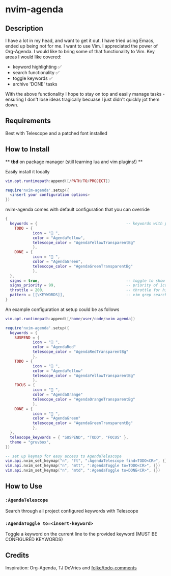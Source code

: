# nvim-agenda

## Description
I have a lot in my head, and want to get it out.  I have tried using Emacs, ended up being not for me.  I want to use Vim.  I appreciated the power of Org-Agenda.  I would like to bring some of that functionality to Vim.  Key areas I would like covered:
 - keyword highlighting :white_check_mark:
 - search functionality :white_check_mark: 
 - toggle keywords :white_check_mark: 
 - archive 'DONE' tasks

With the above functionality I hope to stay on top and easily manage tasks - ensuring I don't lose ideas tragically becuase I just didn't quickly jot them down.


## Requirements
Best with Telescope and a patched font installed


## How to Install
** __tbd__ on package manager (still learning lua and vim plugins!) **

Easily install it locally
```lua
vim.opt.runtimepath:append([/PATH/TO/PROJECT])

require'nvim-agenda'.setup({
  <insert your configuration options>
})
```

nvim-agenda comes with default configuration that you can override
```lua
{
  keywords = {                                       -- keywords with patch font icon and colorscheme
    TODO = { 
			icon = " ", 
			color = "AgendaYellow",                        
			telescope_color = "AgendaYellowTransparentBg"
			},  
    DONE = { 
			icon = " ", 
			color = "AgendaGreen",
			telescope_color = "AgendaGreenTransparentBg"
			},
  },
  signs = true,                                      -- toggle to show icons  
  signs_priority = 99,                               -- priority of icons
  throttle = 200,                                    -- throttle for highlight loop
  pattern = [[\KEYWORDS]],                           -- vim grep search pattern
}
```

An example configuration at setup could be as follows
```lua
vim.opt.runtimepath:append([/home/user/code/nvim-agenda])

require'nvim-agenda'.setup({
  keywords = {
    SUSPEND = { 
			icon = "󱍥 ", 
			color = "AgendaRed" 
			telescope_color = "AgendaRedTransparentBg"
			},
    TODO = { 
			icon = " ", 
			color = "AgendaYellow" 
			telescope_color = "AgendaYellowTransparentBg"
			},
    FOCUS = { 
			icon = "󰈸 ", 
			color = "AgendaOrange" 
			telescope_color = "AgendaOrangeTransparentBg"
			},
    DONE = { 
			icon = " ", 
			color = "AgendaGreen" 
			telescope_color = "AgendaGreenTransparentBg"
			},
  },
  telescope_keywords = { "SUSPEND", "TODO", "FOCUS" },
  theme = "gruvbox",
})

-- set up keymap for easy access to AgendaTelescope
vim.api.nvim_set_keymap("n", "ft", ":AgendaTelescope find=TODO<CR>", {})
vim.api.nvim_set_keymap("n", "mtt", ":AgendaToggle to=TODO<CR>", {})
vim.api.nvim_set_keymap("n", "mtd", ":AgendaToggle to=DONE<CR>", {})
```


## How to Use
### `:AgendaTelescope`
Search through all project configured keywords with Telescope


### `:AgendaToggle to=<insert-keyword>`
Toggle a keyword on the current line to the provided keyword (MUST BE CONFIGURED KEYWORDS)


## Credits
Inspiration: Org-Agenda, TJ DeVries and [folke/todo-comments](https://github.com/folke/todo-comments.nvim/tree/main)
